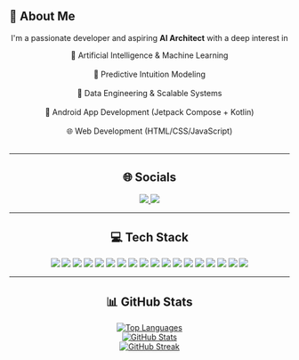 ## 🚀 About Me

<div align="center">

I'm a passionate developer and aspiring **AI Architect** with a deep interest in

🤖 Artificial Intelligence & Machine Learning<br/><br/>
🧠 Predictive Intuition Modeling<br/><br/>
🧰 Data Engineering & Scalable Systems<br/><br/>
📱 Android App Development (Jetpack Compose + Kotlin)<br/><br/>
🌐 Web Development (HTML/CSS/JavaScript)<br/><br/>

---

## 🌐 Socials

<a href="https://linkedin.com/in/@jacobkirbyarchitect">
  <img src="https://img.shields.io/badge/LinkedIn-%230077B5.svg?logo=linkedin&logoColor=white" />
</a>
<a href="https://codepen.io/@yuv2222">
  <img src="https://img.shields.io/badge/Codepen-000000?logo=codepen&logoColor=white" />
</a>

---

## 💻 Tech Stack

<img src="https://img.shields.io/badge/python-3670A0?style=for-the-badge&logo=python&logoColor=ffdd54"/>
<img src="https://img.shields.io/badge/javascript-%23323330.svg?style=for-the-badge&logo=javascript&logoColor=%23F7DF1E"/>
<img src="https://img.shields.io/badge/mysql-4479A1.svg?style=for-the-badge&logo=mysql&logoColor=white"/>
<img src="https://img.shields.io/badge/tailwindcss-%2338B2AC.svg?style=for-the-badge&logo=tailwind-css&logoColor=white"/>
<img src="https://img.shields.io/badge/github-%23121011.svg?style=for-the-badge&logo=github&logoColor=white"/>
<img src="https://img.shields.io/badge/git-%23F05033.svg?style=for-the-badge&logo=git&logoColor=white"/>
<img src="https://img.shields.io/badge/glitch-%233333FF.svg?style=for-the-badge&logo=glitch&logoColor=white"/>
<img src="https://img.shields.io/badge/node.js-6DA55F?style=for-the-badge&logo=node.js&logoColor=white"/>
<img src="https://img.shields.io/badge/react-%2320232a.svg?style=for-the-badge&logo=react&logoColor=%2361DAFB"/>
<img src="https://img.shields.io/badge/vite-%23646CFF.svg?style=for-the-badge&logo=vite&logoColor=white"/>
<img src="https://img.shields.io/badge/WordPress-%23117AC9.svg?style=for-the-badge&logo=WordPress&logoColor=white"/>
<img src="https://img.shields.io/badge/WebGL-990000?logo=webgl&logoColor=white&style=for-the-badge"/>
<img src="https://img.shields.io/badge/PyTorch-%23EE4C2C.svg?style=for-the-badge&logo=PyTorch&logoColor=white"/>
<img src="https://img.shields.io/badge/TensorFlow-%23FF6F00.svg?style=for-the-badge&logo=TensorFlow&logoColor=white"/>
<img src="https://img.shields.io/badge/numpy-%23013243.svg?style=for-the-badge&logo=numpy&logoColor=white"/>
<img src="https://img.shields.io/badge/gitpod-f06611.svg?style=for-the-badge&logo=gitpod&logoColor=white"/>
<img src="https://img.shields.io/badge/gitlab-%23181717.svg?style=for-the-badge&logo=gitlab&logoColor=white"/>
<img src="https://img.shields.io/badge/Babel-F9DC3e?style=for-the-badge&logo=babel&logoColor=black"/>

---

## 📊 GitHub Stats

<a href="https://github.com/yuv2222">
  <img src="https://github-readme-stats.vercel.app/api/top-langs/?username=yuv2222&theme=one_dark_pro&hide_border=false&include_all_commits=false&count_private=false&layout=compact" alt="Top Languages"/>
</a>
<br/>

<a href="https://github.com/yuv2222">
  <img src="https://github-readme-stats.vercel.app/api?username=yuv2222&theme=one_dark_pro&hide_border=false&include_all_commits=false&count_private=false" alt="GitHub Stats"/>
</a>
<br/>

<a href="https://github.com/yuv2222">
  <img src="https://nirzak-streak-stats.vercel.app/?user=yuv2222&theme=one_dark_pro&hide_border=false" alt="GitHub Streak"/>
</a>

</div>
